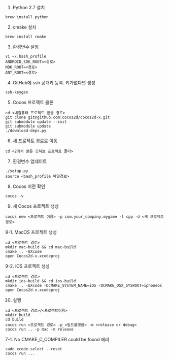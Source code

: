 
1. Python 2.7 설치
```
brew install python
```

2. cmake 설치
```
brew install cmake
```

3. 환경변수 설정   
```
vi ~/.bash_profile
ANDROID_SDK_ROOT=<경로>
NDK_ROOT=<경로> 
ANT_ROOT=<경로>  
```

4. GitHub에 ssh 공개키 등록. 키가없다면 생성
```
ssh-keygen
```

5. Cocos 프로젝트 클론
```
cd <내컴퓨터 프로젝트 받을 경로>
git clone git@github.com:cocos2d/cocos2d-x.git
git submodule update --init
git submodule update
./download-deps.py
```

6. 새 프로젝트 경로로 이동
```
cd <2에서 받은 깃허브 프로젝트 폴더>
```

7. 환경변수 업데이트
```
./setup.py
source <bash_profile 파일경로>
```

8. Cocos 버전 확인
```
cocos -v
```

9. 새 Cocos 프로젝트 생성
```
cocos new <프로젝트 이름> -p com.your_company.mygame -l cpp -d <새 프로젝트 경로>
```

9-1. MacOS 프로젝트 생성
```
cd <프로젝트 경로>
mkdir mac-build && cd mac-build
cmake .. -GXcode
open Cocos2d-x.xcodeproj
```

9-2. iOS 프로젝트 생성
```
cd <프로젝트 경로>
mkdir ios-build && cd ios-build
cmake .. -GXcode -DCMAKE_SYSTEM_NAME=iOS -DCMAKE_OSX_SYSROOT=iphoneos
open Cocos2d-x.xcodeproj
```

10. 실행
```
cd <프로젝트 경로>/<프로젝트이름>
mkdir build
cd build
cocos run <프로젝트 경로> -p <빌드플랫폼> -m <release or debug>
cocos run .. -p mac -m release
```

7-1. No CMAKE_C_COMPILER could be found 에러
```
sudo xcode-select --reset
cocos run ...
```
